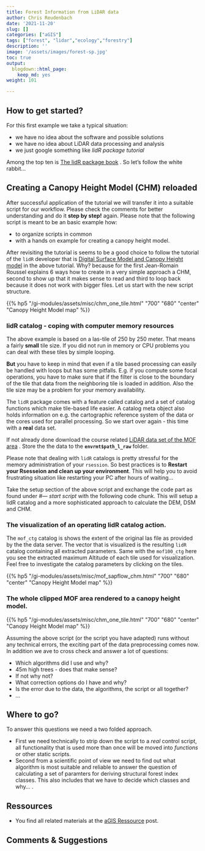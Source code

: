```yaml
---
title: Forest Information from LiDAR data
author: Chris Reudenbach
date: '2021-11-20'
slug: []
categories: ["aGIS"]
tags: ["forest", "lidar","ecology","forestry"]
description: ''
image: '/assets/images/forest-sp.jpg'
toc: true
output:
  blogdown::html_page:
    keep_md: yes
weight: 101

---
```


## How to get started?

For this first example we take a typical situation:
- we have no idea about the software and possible solutions
- we have no idea about LiDAR data processing and analysis
- we just google something like *lidR package tutorial*

Among the top ten is [The lidR package book](https://jean-romain.github.io/lidRbook/) . So let’s follow the white rabbit…

## Creating a Canopy Height Model (CHM) reloaded

After successful application of the tutorial we will transfer it into a suitable script for our workflow. Please check the comments for better understanding and do it **step by step!** again. Please note that the following script is meant to be an basic example how:
- to organize scripts in common
- with a hands on example for creating a canopy height model.

After revisiting the tutorial is seems to be a good choice to follow the tutorial of the `lidR` developer that is [Digital Surface Model and Canopy Height model](https://jean-romain.github.io/lidRbook/chm.html) in the above tutorial. Why? because for the first Jean-Romain Roussel explains 6 ways how to create in a very simple approach a CHM, second to show up that it makes sense to read and third to loop back because it does not work with bigger files. Let us start with the new script structure.

<script src="https://gist.github.com/gisma/89881e23f5c2da91d161a9668386b715.js"></script>

{{% hp5 "/gi-modules/assets/misc/chm_one_tile.html" "700" "680" "center" "Canopy Height Model map" %}}

### lidR catalog - coping with computer memory resources

The above example is based on a las-tile of 250 by 250 meter. That means a fairly **small** tile size. If you did not run in memory or CPU problems you can deal with these tiles by simple looping.

**But** you have to keep in mind that even if a tile based processing can easily be handled with loops but has some pitfalls. E.g. if you compute some focal operations, you have to make sure that if the filter is close to the boundary of the tile that data from the neighboring tile is loaded in addition. Also the tile size may be a problem for your memory availability.

The `lidR` package comes with a feature called catalog and a set of catalog functions which make tile-based life easier. A catalog meta object also holds information on e.g. the cartographic reference system of the data or the cores used for parallel processing. So we start over again - this time with a **real** data set.

If not already done download the course related [LiDAR data set of the MOF area](http://gofile.me/3Z8AJ/c6m5CfvWZ) . Store the the data to the **`envrmt$path_l_raw`** folder.

Please note that dealing with `lidR` catalogs is pretty stressful for the memory administration of your `rsession`. So best practices is to **Restart your Rsesseion and clean up your environment**. This will help you to avoid frustrating situation like restarting your PC after hours of waiting…

Take the setup section of the above script and exchange the code part as found under *#— start script* with the following code chunk. This will setup a lidR catalog and a more sophisticated approach to calculate the DEM, DSM and CHM.

<script src="https://gist.github.com/gisma/4172ef049b116abb1454233c8950d587.js"></script>

### The visualization of an operating lidR catalog action.

The `mof_ctg` catalog is shows the extent of the original las file as provided by the the data server. The vector that is visualized is the resulting `lidR` catalog containing all extracted parameters. Same with the `mof100_ctg` here you see the extracted maximum Altitude of each tile used for visualization. Feel free to investigate the catalog parameters by clicking on the tiles.

{{% hp5 "/gi-modules/assets/misc/mof_sapflow_chm.html" "700" "680" "center" "Canopy Height Model map" %}}

### The whole clipped MOF area rendered to a canopy height model.

{{% hp5 "/gi-modules/assets/misc/chm_one_tile.html" "700" "680" "center" "Canopy Height Model map" %}}

Assuming the above script (or the script you have adapted) runs without any technical errors, the exciting part of the data preprocessing comes now. In addition we ave to cross check and answer a lot of questions:

-   Which algorithms did I use and why?
-   45m high trees - does that make sense?
-   If not why not?
-   What correction options do I have and why?
-   Is the error due to the data, the algorithms, the script or all together?
-   …

## Where to go?

To answer this questions we need a two folded approach.
- First we need technically to strip down the script to a *real* control script, all functionality that is used more than once will be moved into *functions* or other static scripts.
- Second from a scientific point of view we need to find out what algorithm is most suitable and reliable to answer the question of calculating a set of paramters for deriving structural forest index classes. This also includes that we have to decide which classes and why… .

## Ressources

-   You find all related materials at the [aGIS Ressource](https://gisma-courses.github.io/gi-modules/post/2021-11-16-agis-ressourcen/) post.

## Comments & Suggestions
